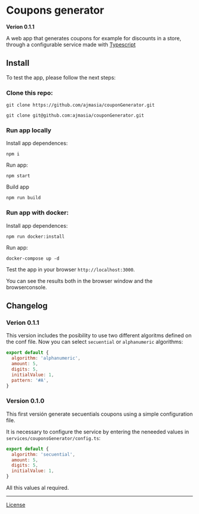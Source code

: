 # Coupons generator
**Verion 0.1.1**

A web app that generates coupons for example for discounts in a store, through a configurable service made with [Typescript](https://www.typescriptlang.org)

## Install
To test the app, please follow the next steps:

### Clone this repo:
  
```git clone https://github.com/ajmasia/couponGenerator.git```

```git clone git@github.com:ajmasia/couponGenerator.git```

### Run app locally

Install app dependences:

```npm i```

Run app:

```npm start```

Build app

```npm run build```

### Run app with docker:

Install app dependences:

```npm run docker:install```

Run app:

```docker-compose up -d```

Test the app in your browser `http://localhost:3000`.

You can see the results both in the browser window and the browserconsole.



## Changelog

### Verion 0.1.1

This version includes the posibility to use two different algoritms defined on the conf file. Now you can select `secuential` or `alphanumeric` algorithms:

```js
export default {
  algorithm: 'alphanumeric',
  amount: 5,
  digits: 5,
  initialValue: 1,
  pattern: '#A',
}
```

### Version 0.1.0

This first versión generate secuentials coupons using a simple configuration file.

It is necessary to configure the service by entering the neneeded values in `services/couponsGenerator/config.ts`:

```js
export default {
  algorithm: 'secuential',
  amount: 5,
  digits: 5,
  initialValue: 1,
}
```

All this values al required.

----
[License](./LICENSE)